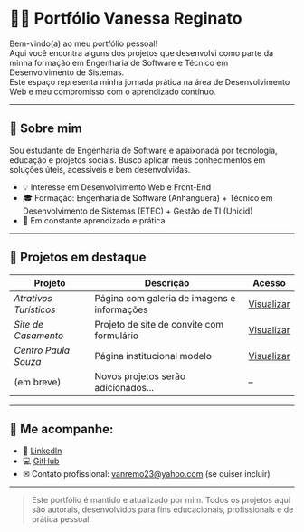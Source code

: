 # 👩‍💻 Portfólio Vanessa Reginato

Bem-vindo(a) ao meu portfólio pessoal!  
Aqui você encontra alguns dos projetos que desenvolvi como parte da minha formação em Engenharia de Software e Técnico em Desenvolvimento de Sistemas.  
Este espaço representa minha jornada prática na área de Desenvolvimento Web e meu compromisso com o aprendizado contínuo.

---

## 🌟 Sobre mim

Sou estudante de Engenharia de Software e apaixonada por tecnologia, educação e projetos sociais. Busco aplicar meus conhecimentos em soluções úteis, acessíveis e bem desenvolvidas.

- 💡 Interesse em Desenvolvimento Web e Front-End
- 🎓 Formação: Engenharia de Software (Anhanguera) + Técnico em Desenvolvimento de Sistemas (ETEC) + Gestão de TI (Unicid)
- 🚀 Em constante aprendizado e prática

---
## 📁 Projetos em destaque

| Projeto                    | Descrição                                        | Acesso |
|----------------------------|--------------------------------------------------|--------|
| *Atrativos Turísticos*   | Página com galeria de imagens e informações     | [Visualizar](https://vanremo.github.io/atrativos-turisticos/) |
| *Site de Casamento*      | Projeto de site de convite com formulário       | [Visualizar](https://vanremo.github.io/casamento/) |
| *Centro Paula Souza*     | Página institucional modelo                     | [Visualizar](https://vanremo.github.io/centropaulasousa/) |
| (em breve)               | Novos projetos serão adicionados...             | –      |

---

## 🔗 Me acompanhe:

- 💼 [LinkedIn](https://www.linkedin.com/in/vanremo23)
- 💻 [GitHub](https://github.com/vanremo)
- ✉ Contato profissional: vanremo23@yahoo.com (se quiser incluir)

---

> Este portfólio é mantido e atualizado por mim. Todos os projetos aqui são autorais, desenvolvidos para fins educacionais, profissionais e de prática pessoal.
